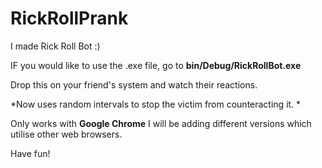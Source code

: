 # RickRollPrank
I made  Rick Roll Bot :)

IF you would like to use the .exe file, go to **bin/Debug/RickRollBot.exe**

Drop this on your friend's system and watch their reactions.

*Now uses random intervals to stop the victim from counteracting it. *

Only works with **Google Chrome** I will be adding different versions which utilise other web browsers.

Have fun!
